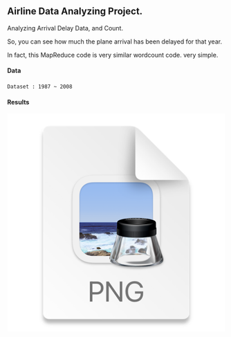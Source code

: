 ## Airline Data Analyzing Project.
Analyzing Arrival Delay Data, and Count.

So, you can see how much the plane arrival has been delayed for that year.

In fact, this MapReduce code is very similar wordcount code. very simple.

#### Data
`Dataset : 1987 ~ 2008`

#### Results
![img_1.png](img_1.png)